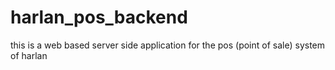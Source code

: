 # harlan_pos_backend
this is a web based server side application for the pos (point of sale) system of harlan
